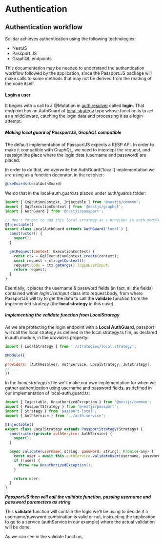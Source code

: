 # Authentication

## Authentication workflow
Solidar achieves authentication using the following technologies:
- NestJS
- Passport.JS
- GraphQL endpoints

This documentation may be needed to understand the authentication workflow followed by the application, since the Passport.JS package will make calls to some methods that may not be derived from the reading of the code itself.

#### Login a user
It begins with a call to a @Mutation in [auth.resolver](../auth/auth.resolver.ts) called **login**.
That endpoint has an AuthGuard of [local strategy](../auth/strategies/local.strategy.ts) type whose function is to act as a middleware, catching the login data and processing it as a login attempt.

##### Making local guard of PassportJS, GraphQL compatible 
The default implementation of PassportJS expects a RESP API. In order to make it compatible with GraphQL, we need to intercept the request, and reassign the place where the login data (username and password) are placed.

In order to do that, we overwrite the AuthGuard('local') implementation we are using as a function decorator, in the resolver:
```js
@UseGuards(LocalAuthGuard)
```

We do that in the local-auth.guard.ts placed under auth/guards folder:
```js
import { ExecutionContext, Injectable } from '@nestjs/common';
import { GqlExecutionContext } from '@nestjs/graphql';
import { AuthGuard } from '@nestjs/passport';

// don't forget to add this local strategy as a provider in auth.module.ts
@Injectable()
export class LocalAuthGuard extends AuthGuard('local') {
  constructor() {
    super();
  }

  getRequest(context: ExecutionContext) {
    const ctx = GqlExecutionContext.create(context);
    const request = ctx.getContext();
    request.body = ctx.getArgs().loginUserInput;
    return request;
  }
}
```

Esentially, it places the username & password fields (in fact, all the fields) contained within *loginUserInput* class into request.body, from where PassportJS will try to get the data to call the **validate** function from the implemented strategy (the **local strategy** in this case).

##### Implementing the validate function from LocalStrategy
As we are protecting the login endpoint with a **Local AuthGuard**, passport will call the local strategy as defined in the local.strategy.ts file, as declared in auth.module, in the *providers* property:
```js
import { LocalStrategy } from './strategies/local.strategy';

@Module({
  // ...
providers: [AuthResolver, AuthService, LocalStrategy, JwtStrategy],
// ...
})
```

In the *local.strategy.ts* file we'll make our own implementation for when we gather authentication using  username and password fields, as defined in our implementation of local-auth.guard.ts:
```js
import { Injectable, UnauthorizedException } from '@nestjs/common';
import { PassportStrategy } from '@nestjs/passport';
import { Strategy } from 'passport-local';
import { AuthService } from '../auth.service';

@Injectable()
export class LocalStrategy extends PassportStrategy(Strategy) {
  constructor(private authService: AuthService) {
    super();
  }

  async validate(username: string, password: string): Promise<any> {
    const user = await this.authService.validateUser(username, password);
    if (!user) {
      throw new UnauthorizedException();
    }

    return user;
  }
}
```

***PassportJS then will call the validate function, passing username and password parameters as string***

This **validate** function will contain the logic we'll be using to decide if a username/password combination is valid or not, instructing the application to go to a service (authService in our example) where the actual validation will be done.

As we can see in the validate function, 